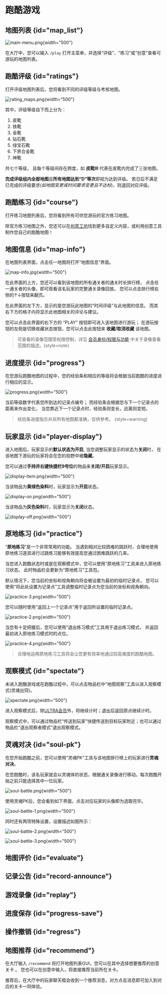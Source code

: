 # 跑酷游戏

## 地图列表 {id="map_list"}

![main-menu.png](main-menu.png){width="500"}

在大厅中，您可以输入 `/play` 打开主菜单，并选择“评级”、“练习”或“创意”查看可游玩的地图列表。

## 跑酷评级 {id="ratings"}

打开评级地图列表后，您将看到不同的评级等级与考核地图。

![rating_maps.png](rating-maps.png){width="500"}

其中，评级等级自下而上分为：
1. 皮靴
2. 铁靴 
3. 金靴 
4. 钻石靴 
5. 绿宝石靴 
6. 下界合金靴 
7. 神靴

共七个等级， 且每个等级间存在跨度，如 **皮靴III** 代表在皮靴内完成了三张地图。

**完成评级组内全部地图**且**所有地图达到“D”等次**即视为达到评级。
若日后不满足已完成的评级要求(_如地图变更或时间要求变更且不达标_)，则退回对应评级。


## 跑酷练习 {id="course"}

打开练习地图列表后，您将看到所有可供您游玩的官方练习地图。

[//]: # (新版UI还没上线，待更新)

除官方练习地图之外，您还可以在[创意工坊](creative.md#creative-list)找到更多自定义内容，或利用创意工具制作您自己的跑酷地图！

## 地图信息 {id="map-info"}

在地图列表界面，点击任一地图将打开“地图信息”界面。

![map-info.jpg](map-info.jpg){width="500"}

在此界面的上方，您还可以看到该地图的所有通关者的通关时长排行榜，
点击任一通关者的头像，即可观看该名玩家的完整通关录像回放。
您可以点击排行榜右侧的<shortcut>↑</shortcut><shortcut>↓</shortcut>按钮来翻页。

在此界面的左下方，显示的是您游玩此地图的“时间评级”与此地图的信息。
而其右下方的格子内将显示此地图相关的评论与建议。

您可以点击此界面的右下方的 “<shortcut>PLAY</shortcut>” 按钮即可进入该地图进行游玩；
在游玩按钮的左侧是切换收藏状态按钮，您可以点击此按钮来 **收藏/取消收藏** 该地图。

> 可查看的录像范围受权限控制，详见 [会员身份/权限与功能](ranks.md) 中关于录像查看范围的描述。{style=note}

## 进度提示 {id="progress"}

在您游玩跑酷地图的过程中，您的经验条和相应的等级将会根据当前跑酷的进度进行相应的显示。

![progress.png](progress.png){width="500"}

当前等级数字代表您所到达的记录点编号；
而经验条会根据您与下一个记录点的距离来作出变化，
当您靠近下一个记录点时，经验条则变长，远离则变短。

> 经验条进度指示并非所有地图都准确，仅供参考。 {style=warning}


[//]: # (经验条进度提示)

## 玩家显示 {id="player-display"}

进入地图后，玩家显示的**默认状态为开启**, 当您调整玩家显示的状态为**关闭**时，
在该地图下游玩的玩家将会在您的视野中被**隐藏**。

您可以通过**手持并右键快捷栏9号位**的物品来**关闭/开启**玩家显示。

![display-item.png](display-item.png){width="500"}

当该物品为**黄绿色染料**时，玩家显示为**开启**状态。

![display-on.png](display-on_1.png){width="500"}

当该物品为**灰色染料**时，玩家显示为**关闭**状态。

![display-off.png](display-off.png){width="500"}

## 原地练习 {id="practice"}

“**原地练习**”是一个非常常用的功能。
当遇到相对比较困难的跳跃时，合理地使用原地练习道具进行过跳练习能够有效提高您通过困难跳跃的几率。

当您进入跑酷状态时或是在观察模式中，您可以使用“原地练习”工具来进入原地练习状态。
此时物品栏会更新为“原地练习”工具包。

默认情况下，您当前的坐标和视角朝向将会被设置为最初的临时记录点，
您可以使用“将此处设置为记录点”工具调整临时记录点为您当前的坐标和视角朝向。

![practice-3.png](practice-3.png){width="500"}

您可以随时使用“返回上一个记录点”用于返回所设置的临时记录点。

![practice-2.png](practice-2.png){width="500"}

当您有十足把握后，您可以使用“退出练习模式”工具用于退出练习模式，
并返回最初进入原地练习模式时的点位。

![practice-4.png](practice-4.png){width="500"}

> 合理地运用原地练习工具将会让您更有效率地通过较高难度的跑酷地图。

## 观察模式 {id="spectate"}

未进入跑酷游戏或在跑酷过程中，可以点击物品栏中“地图观察”工具以进入观察模式(灵魂出窍)。

![spectate.png](spectate.png){width="500"}

进入观察模式后，除[ULTRA会员](ranks.md)外，将继续计时；退出后返回原点继续计时。

观察模式中，可以通过物品栏“传送到玩家”快捷传送到目标玩家附近；也可以通过物品栏“退出观察者模式”退出观察模式。

## 灵魂对决 {id="soul-pk"}

在您开始跑酷之前，您可以使用“灵魂PK”工具与该地图排行榜上的玩家进行**灵魂对决**。

在您跑酷时，该名玩家就会以灵魂体的状态，根据通关录像进行移动。每次跑酷开始之前只能选择其中一位玩家。

![soul-battle.png](soul-battle.png){width="500"}

使用灵魂PK后，您会看到如下界面，点击对应玩家的头像即为选取完毕。

![soul-battle-1.png](soul-battle-1.png){width="500"}

同时还有两项特殊设置，设置描述如图所示：

![soul-battle-2.png](soul-battle-2.png){width="500"}

![soul-battle-3.png](soul-battle-3.png){width="500"}

## 地图评价 {id="evaluate"}

## 记录公告 {id="record-announce"}

## 游戏录像 {id="replay"}

## 进度保存 {id="progress-save"}

## 操作撤销 {id="regress"}

## 地图推荐 {id="recommend"}

在大厅输入 `/recommend` 将打开地图列表GUI，您可以在其中选择想要推荐的创意关卡 。
您也可以在创意中输入，将直接推荐当前所在关卡。

推荐后，在大厅中的玩家聊天框会收到一个推荐消息，对方点击消息即可加入到对应的关卡一同体验。